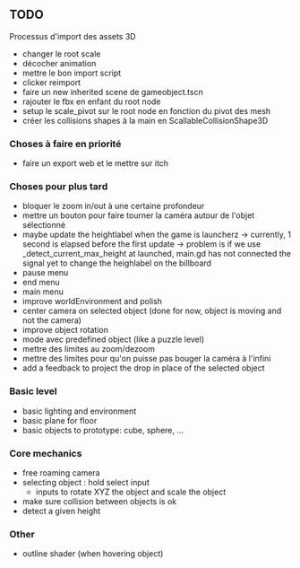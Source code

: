 ## TODO

Processus d'import des assets 3D
- changer le root scale
- décocher animation
- mettre le bon import script
- clicker reimport
- faire un new inherited scene de gameobject.tscn
- rajouter le fbx en enfant du root node
- setup le scale_pivot sur le root node en fonction du pivot des mesh
- créer les collisions shapes à la main en ScallableCollisionShape3D


### Choses à faire en priorité
- faire un export web et le mettre sur itch


### Choses pour plus tard
- bloquer le zoom in/out à une certaine profondeur
- mettre un bouton pour faire tourner la caméra autour de l'objet sélectionné
- maybe update the heightlabel when the game is launcherz
	-> currently, 1 second is elapsed before the first update
	-> problem is if we use _detect_current_max_height at launched,
	main.gd has not connected the signal yet to change the heighlabel on the billboard
- pause menu
- end menu
- main menu
- improve worldEnvironment and polish
- center camera on selected object (done for now, object is moving and not the camera)
- improve object rotation
- mode avec predefined object (like a puzzle level)
- mettre des limites au zoom/dezoom
- mettre des limites pour qu'on puisse pas bouger la caméra à l'infini
- add a feedback to project the drop in place of the selected object



### Basic level
- basic lighting and environment
- basic plane for floor
- basic objects to prototype: cube, sphere, ...

### Core mechanics
- free roaming camera
- selecting object : hold select input
	- inputs to rotate XYZ the object and scale the object
- make sure collision between objects is ok
- detect a given height

### Other
- outline shader (when hovering object)

